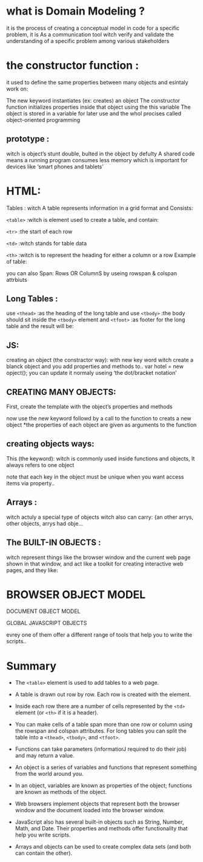 # what is Domain Modeling ?
it is the process of creating a conceptual model in code for a specific problem, it is As a communication tool witch verify and validate the understanding of a specific problem among various stakeholders

# the constructor function :
it used to define the same properties between many objects and esintaly work on:

The new keyword instantiates (ex: creates) an object
The constructor function initializes properties inside that object using the this variable
The object is stored in a variable for later use
and the whol procises called object-oriented programming

## prototype :
witch is object’s stunt double, bulted in the object by defulty
A shared code means a running program consumes less memory which is important for devices like ‘smart phones and tablets’





# HTML:
Tables :
witch A table represents information in a grid format and Consists:

`<table>` :witch is element used to create a table, and contain:

`<tr>` :the start of each row

`<td>` :witch stands for table data

`<th>` :witch is to represent the heading for either a column or a row Example of table:

you can also Span: Rows OR ColumnS by useing rowspan & colspan attrbiuts

## Long Tables :
use `<thead>` :as the heading of the long table and use `<tbody>` :the body should sit inside the `<tbody>` element and `<tfoot>` :as footer for the long table and the result will be:




## JS:
creating an object (the constractor way):
with new key word witch create a blanck object and you add properties and methods to.. var hotel = new opject(); you can update it normaly useing ‘the dot/bracket notation’

## CREATING MANY OBJECTS:
First, create the template with the object’s properties and methods

now use the new keyword followd by a call to the function to creats a new object *the properties of each object are given as arguments to the function

## creating objects ways:
This (the keyword):
witch is commonly used inside functions and objects, It always refers to one object

note that each key in the object must be unique when you want access items via property..

## Arrays :
witch actuly a special type of objects witch also can carry: {an other arrys, other objects, arrys had obje…

## The BUILT-IN OBJECTS :
witch represent things like the browser window and the current web page shown in that window, and act like a toolkit for creating interactive web pages, and they like:

# BROWSER OBJECT MODEL

DOCUMENT OBJECT MODEL

GLOBAL JAVASCRIPT OBJECTS

evrey one of them offer a different range of tools that help you to write the scripts..

# Summary

* The `<table>` element is used to add tables to a web page.

* A table is drawn out row by row. Each row is created with the <tr> element.

* Inside each row there are a number of cells represented by the `<td>` element (or `<th>` if it is a header).

* You can make cells of a table span more than one row or column using the rowspan and colspan attributes.
For long tables you can split the table into a `<thead>`, `<tbody>`, and `<tfoot>`.

* Functions can take parameters (informatiorJ required to do their job) and may return a value.

* An object is a series of variables and functions that represent something from the world around you.

* In an object, variables are known as properties of the object; functions are known as methods of the object.

* Web browsers implement objects that represent both the browser window and the document loaded into the browser window.

* JavaScript also has several built-in objects such as String, Number, Math, and Date. Their properties and methods offer functionality that help you write scripts.

* Arrays and objects can be used to create complex data sets (and both can contain the other).